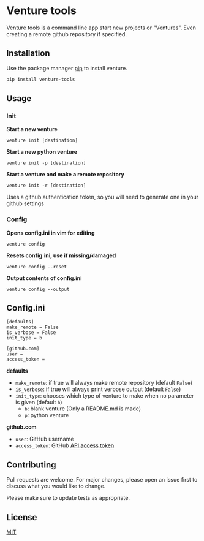 # Venture tools

Venture tools is a command line app start new projects or "Ventures". Even creating a remote github repository if specified.

## Installation

Use the package manager [pip](https://pip.pypa.io/en/stable/) to install venture.

```bash
pip install venture-tools
```

## Usage

### Init
**Start a new venture**
```
venture init [destination]
```
**Start a new python venture**
```
venture init -p [destination]
```
**Start a venture and make a remote repository**
```
venture init -r [destination]
```
Uses a github authentication token, so you will need to generate one in your github settings

### Config
**Opens config.ini in vim for editing**
```
venture config
```
**Resets config.ini, use if missing/damaged**
```
venture config --reset
```
**Output contents of config.ini**
```
venture config --output
```
## Config.ini
```
[defaults]
make_remote = False
is_verbose = False
init_type = b

[github.com]
user =
access_token =
```
**defaults**
- ```make_remote```: if true will always make remote repository (default ```False```)
- ```is_verbose```: if true will always print verbose output (default ```False```)
- ```init_type```: chooses which type of venture to make when no parameter is given (default ```b```)
   - ```b```: blank venture (Only a README.md is made)
   - ```p```: python venture

**github.com**  
- ```user```: GitHub username
- ```access_token```: GitHub [API access token](https://docs.github.com/en/free-pro-team@latest/github/authenticating-to-github/creating-a-personal-access-token)

## Contributing
Pull requests are welcome. For major changes, please open an issue first to discuss what you would like to change.

Please make sure to update tests as appropriate.

## License
[MIT](https://choosealicense.com/licenses/mit/)

